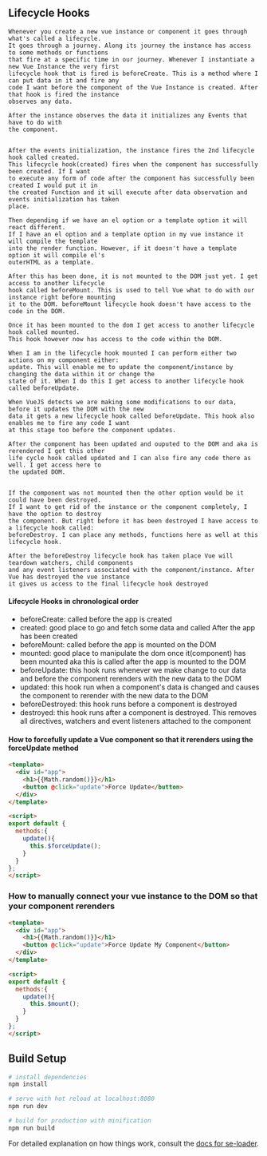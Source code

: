 ## Lifecycle Hooks
```
Whenever you create a new vue instance or component it goes through what's called a lifecycle.
It goes through a journey. Along its journey the instance has access to some methods or functions
that fire at a specific time in our journey. Whenever I instantiate a new Vue Instance the very first
lifecycle hook that is fired is beforeCreate. This is a method where I can put data in it and fire any 
code I want before the component of the Vue Instance is created. After that hook is fired the instance
observes any data. 

After the instance observes the data it initializes any Events that have to do with
the component. 


After the events initialization, the instance fires the 2nd lifecycle hook called created.
This lifecycle hook(created) fires when the component has successfully been created. If I want
to execute any form of code after the component has successfully been created I would put it in 
the created Function and it will execute after data observation and events initialization has taken
place.

Then depending if we have an el option or a template option it will react different. 
If I have an el option and a template option in my vue instance it will compile the template 
into the render function. However, if it doesn't have a template option it will compile el's
outerHTML as a template.

After this has been done, it is not mounted to the DOM just yet. I get access to another lifecycle
hook called beforeMount. This is used to tell Vue what to do with our instance right before mounting
it to the DOM. beforeMount lifecycle hook doesn't have access to the code in the DOM.

Once it has been mounted to the dom I get access to another lifecycle hook called mounted.
This hook however now has access to the code within the DOM. 

When I am in the lifecycle hook mounted I can perform either two actions on my component either:
update. This will enable me to update the component/instance by changing the data within it or change the 
state of it. When I do this I get access to another lifecycle hook called beforeUpdate.

When VueJS detects we are making some modifications to our data, before it updates the DOM with the new
data it gets a new lifecycle hook called beforeUpdate. This hook also enables me to fire any code I want 
at this stage too before the component updates.

After the component has been updated and ouputed to the DOM and aka is rerendered I get this other 
life cycle hook called updated and I can also fire any code there as well. I get access here to
the updated DOM. 


If the component was not mounted then the other option would be it could have been destroyed. 
If I want to get rid of the instance or the component completely, I have the option to destroy
the component. But right before it has been destroyed I have access to a lifecycle hook called:
beforeDestroy. I can place any methods, functions here as well at this lifecycle hook.

After the beforeDestroy lifecycle hook has taken place Vue will teardown watchers, child components
and any event listeners associated with the component/instance. After Vue has destroyed the vue instance
it gives us access to the final lifecycle hook destroyed
```

#### Lifecycle Hooks in chronological order
- beforeCreate:  called before the app is created
- created: good place to go and fetch some data and called After the app has been created
- beforeMount: called before the app is mounted on the DOM
- mounted: good place to manipulate the dom once it(component) has been mounted aka this is called after the app is mounted to the DOM
- beforeUpdate: this hook runs whenever we make change to our data and before the component rerenders with the new data to the DOM
- updated: this hook run when a component's data is changed and causes the component to rerender with the new data to the DOM
- beforeDestroyed: this hook runs before a component is destroyed
- destroyed: this hook runs after a component is destroyed. This removes all directives, watchers and event listeners attached to the component


#### How to forcefully update a Vue component so that it rerenders using the forceUpdate method
```html
<template>
  <div id="app">
    <h1>{{Math.random()}}</h1>
    <button @click="update">Force Update</button>
  </div>
</template>

<script>
export default {
  methods:{
    update(){
      this.$forceUpdate();
    }
  }
};
</script>
```

### How to manually connect your vue instance to the DOM so that your component rerenders
```html
<template>
  <div id="app">
    <h1>{{Math.random()}}</h1>
    <button @click="update">Force Update My Component</button>
  </div>
</template>

<script>
export default {
  methods:{
    update(){
      this.$mount();
    }
  }
};
</script>
```



## Build Setup

``` bash
# install dependencies
npm install

# serve with hot reload at localhost:8080
npm run dev

# build for production with minification
npm run build
```


For detailed explanation on how things work, consult the [docs for se-loader](http://vuejs.github.io/vue-loader).